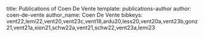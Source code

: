 title: Publications of Coen De Vente
template: publications-author
author: coen-de-vente
author_name: Coen De Vente
bibkeys: vent22,lemi22,vent20,vent23c,vent18,ardu20,less20,vent20a,vent23b,gonz21,vent21a,xion21,schw22a,vent21,schw22,vent23a,lemi23